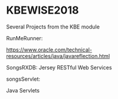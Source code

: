 # KBEWISE2018
Several Projects from the KBE module

RunMeRunner:

https://www.oracle.com/technical-resources/articles/java/javareflection.html

SongsRXDB:
Jersey RESTful Web Services

songsServlet:

Java Servlets
